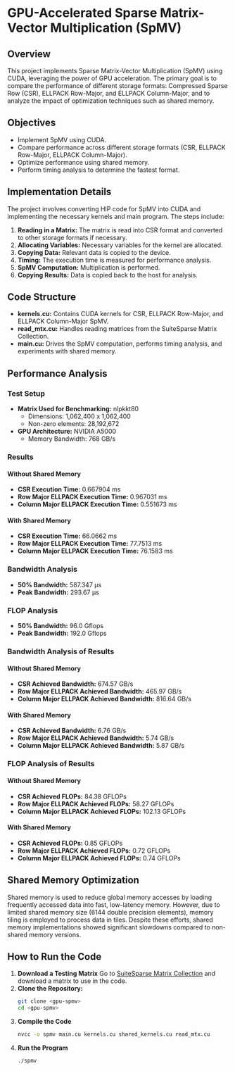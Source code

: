 # GPU-Accelerated Sparse Matrix-Vector Multiplication (SpMV)

## Overview
This project implements Sparse Matrix-Vector Multiplication (SpMV) using CUDA, leveraging the power of GPU acceleration. The primary goal is to compare the performance of different storage formats: Compressed Sparse Row (CSR), ELLPACK Row-Major, and ELLPACK Column-Major, and to analyze the impact of optimization techniques such as shared memory.

## Objectives
- Implement SpMV using CUDA.
- Compare performance across different storage formats (CSR, ELLPACK Row-Major, ELLPACK Column-Major).
- Optimize performance using shared memory.
- Perform timing analysis to determine the fastest format.

## Implementation Details
The project involves converting HIP code for SpMV into CUDA and implementing the necessary kernels and main program. The steps include:
1. **Reading in a Matrix:** The matrix is read into CSR format and converted to other storage formats if necessary.
2. **Allocating Variables:** Necessary variables for the kernel are allocated.
3. **Copying Data:** Relevant data is copied to the device.
4. **Timing:** The execution time is measured for performance analysis.
5. **SpMV Computation:** Multiplication is performed.
6. **Copying Results:** Data is copied back to the host for analysis.

## Code Structure
- **kernels.cu:** Contains CUDA kernels for CSR, ELLPACK Row-Major, and ELLPACK Column-Major SpMV.
- **read_mtx.cu:** Handles reading matrices from the SuiteSparse Matrix Collection.
- **main.cu:** Drives the SpMV computation, performs timing analysis, and experiments with shared memory.

## Performance Analysis
### Test Setup
- **Matrix Used for Benchmarking:** nlpkkt80
  - Dimensions: 1,062,400 x 1,062,400
  - Non-zero elements: 28,192,672
- **GPU Architecture:** NVIDIA A5000
  - Memory Bandwidth: 768 GB/s

### Results
#### Without Shared Memory
- **CSR Execution Time:** 0.667904 ms
- **Row Major ELLPACK Execution Time:** 0.967031 ms
- **Column Major ELLPACK Execution Time:** 0.551673 ms

#### With Shared Memory
- **CSR Execution Time:** 66.0662 ms
- **Row Major ELLPACK Execution Time:** 77.7513 ms
- **Column Major ELLPACK Execution Time:** 76.1583 ms

### Bandwidth Analysis
- **50% Bandwidth:** 587.347 µs
- **Peak Bandwidth:** 293.67 µs

### FLOP Analysis
- **50% Bandwidth:** 96.0 Gflops
- **Peak Bandwidth:** 192.0 Gflops

### Bandwidth Analysis of Results
#### Without Shared Memory
- **CSR Achieved Bandwidth:** 674.57 GB/s
- **Row Major ELLPACK Achieved Bandwidth:** 465.97 GB/s
- **Column Major ELLPACK Achieved Bandwidth:** 816.64 GB/s

#### With Shared Memory
- **CSR Achieved Bandwidth:** 6.76 GB/s
- **Row Major ELLPACK Achieved Bandwidth:** 5.74 GB/s
- **Column Major ELLPACK Achieved Bandwidth:** 5.87 GB/s

### FLOP Analysis of Results
#### Without Shared Memory
- **CSR Achieved FLOPs:** 84.38 GFLOPs
- **Row Major ELLPACK Achieved FLOPs:** 58.27 GFLOPs
- **Column Major ELLPACK Achieved FLOPs:** 102.13 GFLOPs

#### With Shared Memory
- **CSR Achieved FLOPs:** 0.85 GFLOPs
- **Row Major ELLPACK Achieved FLOPs:** 0.72 GFLOPs
- **Column Major ELLPACK Achieved FLOPs:** 0.74 GFLOPs

## Shared Memory Optimization
Shared memory is used to reduce global memory accesses by loading frequently accessed data into fast, low-latency memory. However, due to limited shared memory size (6144 double precision elements), memory tiling is employed to process data in tiles. Despite these efforts, shared memory implementations showed significant slowdowns compared to non-shared memory versions.

## How to Run the Code
1. **Download a Testing Matrix**
   Go to [SuiteSparse Matrix Collection](https://sparse.tamu.edu/) and download a matrix to use in the code.
2. **Clone the Repository:**
   ```bash
   git clone <gpu-spmv>
   cd <gpu-spmv>
   ```
3. **Compile the Code**
   ```bash
   nvcc -o spmv main.cu kernels.cu shared_kernels.cu read_mtx.cu
   ```
4. **Run the Program**
   ```bash
   ./spmv
   ```